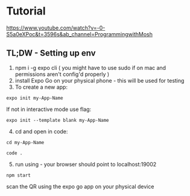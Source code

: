 # Tutorial 
https://www.youtube.com/watch?v=-0-S5a0eXPoc&t=3596s&ab_channel=ProgrammingwithMosh
## TL;DW - Setting up env
1. npm i -g expo cli ( you might have to use sudo if on mac and permissions aren't config'd properly )
2. install Expo Go on your physical phone - this will be used for testing
3. To create a new app: 
```
expo init my-App-Name
```
If not in interactive mode use flag:
```
expo init --template blank my-App-Name
```
4. cd and open in code:
```
cd my-App-Name
```
```
code .
```
5. run using - your browser should point to localhost:19002
```
npm start
```
scan the QR using the expo go app on your physical device
